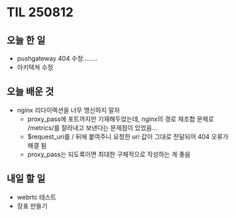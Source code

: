 # TIL 250812

## 오늘 한 일
- pushgateway 404 수정........
- 아키텍쳐 수정

## 오늘 배운 것
- nginx 리다이렉션을 너무 맹신하지 말자
    - proxy_pass에 포트까지만 기재해두었는데, nginx의 경로 재조합 문제로 /metrics/를 잘라내고 보낸다는 문제점이 있었음...
    - $request_uri를 / 뒤에 붙여주니 요청한 uri 값이 그대로 전달되어 404 오류가 해결 됨
    - proxy_pass는 되도록이면 최대한 구체적으로 작성하는 게 좋음

## 내일 할 일
- webrtc 테스트
- 장표 만들기